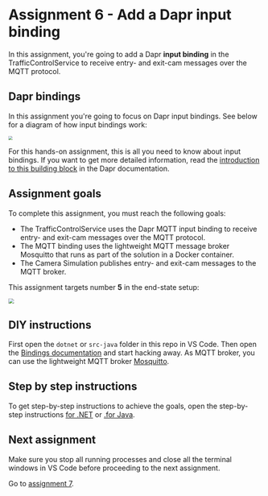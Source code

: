 # Assignment 6 - Add a Dapr input binding

In this assignment, you're going to add a Dapr **input binding** in the TrafficControlService to receive entry- and exit-cam messages over the MQTT protocol.

## Dapr bindings

In this assignment you're going to focus on Dapr input bindings. See below for a diagram of how input bindings work:

<img src="img/input-binding.png" style="zoom: 50%;" />

For this hands-on assignment, this is all you need to know about input bindings. If you want to get more detailed information, read the [introduction to this building block](https://docs.dapr.io/developing-applications/building-blocks/bindings/) in the Dapr documentation.

## Assignment goals

To complete this assignment, you must reach the following goals:

- The TrafficControlService uses the Dapr MQTT input binding to receive entry- and exit-cam messages over the MQTT protocol.
- The MQTT binding uses the lightweight MQTT message broker Mosquitto that runs as part of the solution in a Docker container.
- The Camera Simulation publishes entry- and exit-cam messages to the MQTT broker.

This assignment targets number **5** in the end-state setup:

<img src="../img/dapr-setup.png" style="zoom: 67%;" />

## DIY instructions

First open the `dotnet` or `src-java` folder in this repo in VS Code. Then open the [Bindings documentation](https://docs.dapr.io/developing-applications/building-blocks/bindings/) and start hacking away. As MQTT broker, you can use the lightweight MQTT broker [Mosquitto](https://mosquitto.org/).

## Step by step instructions

To get step-by-step instructions to achieve the goals, open the step-by-step instructions [for .NET](step-by-step.md) or [.for Java](step-by-step-java.md).

## Next assignment

Make sure you stop all running processes and close all the terminal windows in VS Code before proceeding to the next assignment.

Go to [assignment 7](../Assignment07/README.md).
